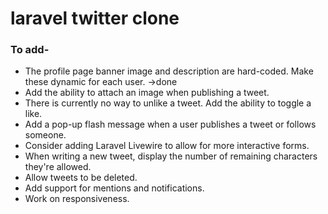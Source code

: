 # laravel twitter clone

### To add-
- The profile page banner image and description are hard-coded. Make these dynamic for each user. ->done
- Add the ability to attach an image when publishing a tweet.
- There is currently no way to unlike a tweet. Add the ability to toggle a like.
- Add a pop-up flash message when a user publishes a tweet or follows someone.
- Consider adding Laravel Livewire to allow for more interactive forms.
- When writing a new tweet, display the number of remaining characters they're allowed.
- Allow tweets to be deleted.
- Add support for mentions and notifications.
- Work on responsiveness.
